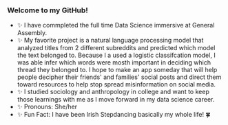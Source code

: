 ### Welcome to my GitHub! 
- ✨ I have commpleted the full time Data Science immersive at General Assembly.
- ✨ My favorite project is a natural language processing model that analyzed titles from 2 different subreddits and predicted which model the text belonged to. Because I a used a logistic classifcation model, I was able infer which words were mosth important in deciding which thread they belonged to. I hope to make an app someday that will help people decipher their friends' and families' social posts and direct them toward resources to help stop spread misinformation on social media.
- ✨ I studied sociology and anthropology in college and want to keep those learnings with me as I move forward in my data science career. 
- ✨ Pronouns: She/her
- ✨ Fun Fact: I have been Irish Stepdancing basically my whole life! 🍀
